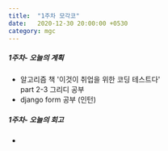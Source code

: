 ```yaml
---
title:  "1주차 모각코"
date:   2020-12-30 20:00:00 +0530
category: mgc
---
```



##### 1주차- 오늘의 계획
  - 알고리즘 책 '이것이 취업을 위한 코딩 테스트다'   
    part 2-3 그리디 공부  
  - django form 공부 (인턴)  


##### 1주차- 오늘의 회고
  - 
  
  

  
